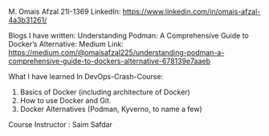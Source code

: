 M. Omais Afzal 21I-1369
LinkedIn: https://www.linkedin.com/in/omais-afzal-4a3b31261/

Blogs I have written: 
Understanding Podman: A Comprehensive Guide to Docker’s Alternative:
    Medium Link: https://medium.com/@omaisafzal225/understanding-podman-a-comprehensive-guide-to-dockers-alternative-678139e7aaeb

What I have learned In DevOps-Crash-Course:

1) Basics of Docker (including architecture of Docker)
2) How to use Docker and Git.
3) Docker Alternatives (Podman, Kyverno, to name a few)

Course Instructor : Saim Safdar